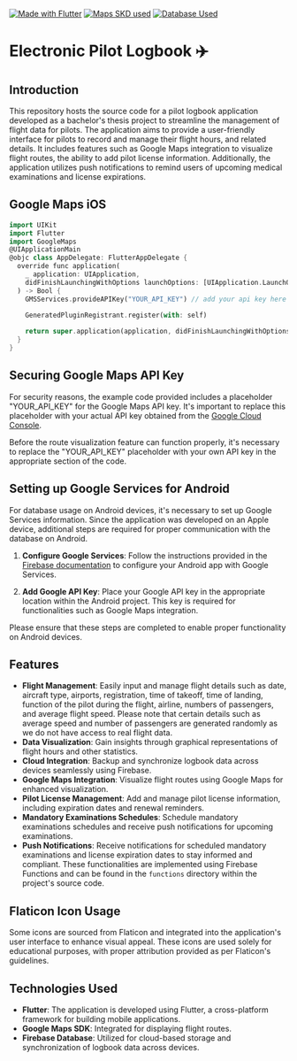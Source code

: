 [![Made with Flutter](https://img.shields.io/badge/Made%20with-Flutter-57b9d3.svg?style=flat&logo=Flutter)]((https://flutter.dev/))
[![Maps SKD used](https://img.shields.io/badge/Maps%20SDK-GoogleMaps-4285F4.svg?style=flat&logo=GoogleMaps)](https://developers.google.com/maps)
[![Database Used](https://img.shields.io/badge/Dataabse%20-Firebase-4285F4.svg?style=flat&logo=Firebase&label=%20Database&color=FFA000)](https://developers.google.com/maps)



# Electronic Pilot Logbook  ✈️

## Introduction
This repository hosts the source code for a pilot logbook application developed as a bachelor's thesis project to streamline the management of flight data for pilots. The application aims to provide a user-friendly interface for pilots to record and manage their flight hours, and related details. It includes features such as Google Maps integration to visualize flight routes, the ability to add pilot license information. Additionally, the application utilizes push notifications to remind users of upcoming medical examinations and license expirations.
## Google Maps iOS
``` dart
import UIKit
import Flutter
import GoogleMaps 
@UIApplicationMain
@objc class AppDelegate: FlutterAppDelegate {
  override func application(
    _ application: UIApplication,
    didFinishLaunchingWithOptions launchOptions: [UIApplication.LaunchOptionsKey: Any]?
  ) -> Bool {
    GMSServices.provideAPIKey("YOUR_API_KEY") // add your api key here from google cloud console - https://console.cloud.google.com/

    GeneratedPluginRegistrant.register(with: self)
    
    return super.application(application, didFinishLaunchingWithOptions: launchOptions)
  }
}
```

## Securing Google Maps API Key
For security reasons, the example code provided includes a placeholder "YOUR_API_KEY" for the Google Maps API key. It's important to replace this placeholder with your actual API key obtained from the [Google Cloud Console](https://console.cloud.google.com/).

Before the route visualization feature can function properly, it's necessary to replace the "YOUR_API_KEY" placeholder with your own API key in the appropriate section of the code.

## Setting up Google Services for Android
For database usage on Android devices, it's necessary to set up Google Services information. Since the application was developed on an Apple device, additional steps are required for proper communication with the database on Android.

1. **Configure Google Services**: Follow the instructions provided in the [Firebase documentation](https://firebase.google.com/docs/flutter/setup?platform=android#configure_an_android_app) to configure your Android app with Google Services.

2. **Add Google API Key**: Place your Google API key in the appropriate location within the Android project. This key is required for functionalities such as Google Maps integration.

Please ensure that these steps are completed to enable proper functionality on Android devices.


## Features
- **Flight Management**: Easily input and manage flight details such as date, aircraft type, airports, registration, time of takeoff, time of landing, function of the pilot during the flight, airline, numbers of passengers, and average flight speed. Please note that certain details such as average speed and number of passengers are generated randomly as we do not have access to real flight data.
- **Data Visualization**: Gain insights through graphical representations of flight hours and other statistics.
- **Cloud Integration**: Backup and synchronize logbook data across devices seamlessly using Firebase.
- **Google Maps Integration**: Visualize flight routes using Google Maps for enhanced visualization.
- **Pilot License Management**: Add and manage pilot license information, including expiration dates and renewal reminders.
- **Mandatory Examinations Schedules**: Schedule mandatory examinations schedules and receive push notifications for upcoming examinations.
- **Push Notifications**: Receive notifications for scheduled mandatory examinations and license expiration dates to stay informed and compliant. These functionalities are implemented using Firebase Functions and can be found in the `functions` directory within the project's source code.


## Flaticon Icon Usage
Some icons are sourced from Flaticon and integrated into the application's user interface to enhance visual appeal. These icons are used solely for educational purposes, with proper attribution provided as per Flaticon's guidelines.

## Technologies Used
- **Flutter**: The application is developed using Flutter, a cross-platform framework for building mobile applications.
- **Google Maps SDK**: Integrated for displaying flight routes.
- **Firebase Database**: Utilized for cloud-based storage and synchronization of logbook data across devices.
